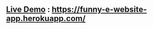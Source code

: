 ## [Live Demo](https://funny-e-website-app.herokuapp.com/) : https://funny-e-website-app.herokuapp.com/
